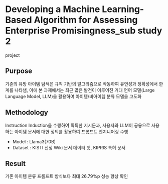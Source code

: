# Developing a Machine Learning-Based Algorithm for Assessing Enterprise Promisingness_sub study 2
project

## Purpose
기존의 유망 아이템 탐색은 규칙 기반의 알고리즘으로 작동하여 유연성과 정확성에서 한계를 나타냄, 이에 본 과제에서는 최근 많은 발전이 이루어진 거대 언어 모델(Large Language Model, LLM)을 활용하여 아이템/비아이템 분류 모델을 고도화

## Methodology
Instruction Induction을 수행하여 획득한 지시문과, 사용자와 LLM이 공용으로 사용하는 아이템 문서에 대한 정의를 활용하여 프롬프트 앤지니어링 수행

  - Model : Llama3(70B)
  - Dataset : KISTI 선정 Wiki 문서 데이터 셋, KIPRIS 특허 문서

## Result
기존 아이템 분류 프롬프트 방식보다 최대 26.79%p 성능 향상 확인